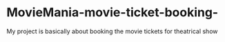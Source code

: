 # MovieMania-movie-ticket-booking-
My project is basically about booking the movie tickets for theatrical show 
